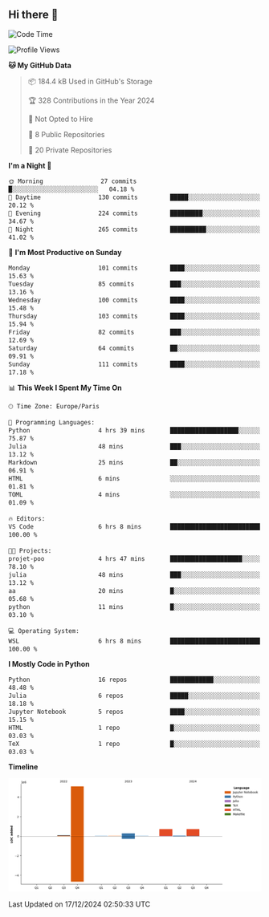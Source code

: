 ## Hi there 👋

<!--START_SECTION:waka-->
![Code Time](http://img.shields.io/badge/Code%20Time-41%20hrs%2036%20mins-blue)

![Profile Views](http://img.shields.io/badge/Profile%20Views-0-blue)

**🐱 My GitHub Data** 

> 📦 184.4 kB Used in GitHub's Storage 
 > 
> 🏆 328 Contributions in the Year 2024
 > 
> 🚫 Not Opted to Hire
 > 
> 📜 8 Public Repositories 
 > 
> 🔑 20 Private Repositories 
 > 
**I'm a Night 🦉** 

```text
🌞 Morning                27 commits          █░░░░░░░░░░░░░░░░░░░░░░░░   04.18 % 
🌆 Daytime                130 commits         █████░░░░░░░░░░░░░░░░░░░░   20.12 % 
🌃 Evening                224 commits         █████████░░░░░░░░░░░░░░░░   34.67 % 
🌙 Night                  265 commits         ██████████░░░░░░░░░░░░░░░   41.02 % 
```
📅 **I'm Most Productive on Sunday** 

```text
Monday                   101 commits         ████░░░░░░░░░░░░░░░░░░░░░   15.63 % 
Tuesday                  85 commits          ███░░░░░░░░░░░░░░░░░░░░░░   13.16 % 
Wednesday                100 commits         ████░░░░░░░░░░░░░░░░░░░░░   15.48 % 
Thursday                 103 commits         ████░░░░░░░░░░░░░░░░░░░░░   15.94 % 
Friday                   82 commits          ███░░░░░░░░░░░░░░░░░░░░░░   12.69 % 
Saturday                 64 commits          ██░░░░░░░░░░░░░░░░░░░░░░░   09.91 % 
Sunday                   111 commits         ████░░░░░░░░░░░░░░░░░░░░░   17.18 % 
```


📊 **This Week I Spent My Time On** 

```text
🕑︎ Time Zone: Europe/Paris

💬 Programming Languages: 
Python                   4 hrs 39 mins       ███████████████████░░░░░░   75.87 % 
Julia                    48 mins             ███░░░░░░░░░░░░░░░░░░░░░░   13.12 % 
Markdown                 25 mins             ██░░░░░░░░░░░░░░░░░░░░░░░   06.91 % 
HTML                     6 mins              ░░░░░░░░░░░░░░░░░░░░░░░░░   01.81 % 
TOML                     4 mins              ░░░░░░░░░░░░░░░░░░░░░░░░░   01.09 % 

🔥 Editors: 
VS Code                  6 hrs 8 mins        █████████████████████████   100.00 % 

🐱‍💻 Projects: 
projet-poo               4 hrs 47 mins       ████████████████████░░░░░   78.10 % 
julia                    48 mins             ███░░░░░░░░░░░░░░░░░░░░░░   13.12 % 
aa                       20 mins             █░░░░░░░░░░░░░░░░░░░░░░░░   05.68 % 
python                   11 mins             █░░░░░░░░░░░░░░░░░░░░░░░░   03.10 % 

💻 Operating System: 
WSL                      6 hrs 8 mins        █████████████████████████   100.00 % 
```

**I Mostly Code in Python** 

```text
Python                   16 repos            ████████████░░░░░░░░░░░░░   48.48 % 
Julia                    6 repos             █████░░░░░░░░░░░░░░░░░░░░   18.18 % 
Jupyter Notebook         5 repos             ████░░░░░░░░░░░░░░░░░░░░░   15.15 % 
HTML                     1 repo              █░░░░░░░░░░░░░░░░░░░░░░░░   03.03 % 
TeX                      1 repo              █░░░░░░░░░░░░░░░░░░░░░░░░   03.03 % 
```



**Timeline**

![Lines of Code chart](https://raw.githubusercontent.com/arnaud-ma/arnaud-ma/main/assets/bar_graph.png)


 Last Updated on 17/12/2024 02:50:33 UTC
<!--END_SECTION:waka-->

<!--
**arnaud-ma/arnaud-ma** is a ✨ _special_ ✨ repository because its `README.md` (this file) appears on your GitHub profile.

Here are some ideas to get you started:

- 🔭 I’m currently working on ...
- 🌱 I’m currently learning ...
- 👯 I’m looking to collaborate on ...
- 🤔 I’m looking for help with ...
- 💬 Ask me about ...
- 📫 How to reach me: ...
- 😄 Pronouns: ...
- ⚡ Fun fact: ...
-->
